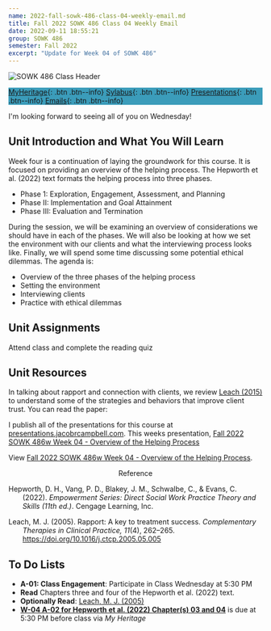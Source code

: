 ```yaml
---
name: 2022-fall-sowk-486-class-04-weekly-email.md
title: Fall 2022 SOWK 486 Class 04 Weekly Email
date: 2022-09-11 18:55:21
group: SOWK 486
semester: Fall 2022
excerpt: "Update for Week 04 of SOWK 486"
---
```


![SOWK 486 Class Header](https://jacobrcampbell.com/assets/media/2020-fall-sowk-486-class-header.png)

<div style="background-color: #3b9cba; width: 100%;" markdown="1">

[MyHeritage](https://myheritage.heritage.edu/ICS/Academics/SOWK/SOWK_486W/2223_FA-SOWK_486W-3/){: .btn .btn--info}
[Sylabus](https://jacobrcampbell.com/assets/media/2022-fall-sowk-486-syllabus.pdf){: .btn .btn--info}
[Presentations](https://presentations.jacobrcampbell.com){: .btn .btn--info}
[Emails](https://jacobrcampbell.com/communications/){: .btn .btn--info}

</div>

I'm looking forward to seeing all of you on Wednesday!  

## Unit Introduction and What You Will Learn

Week four is a continuation of laying the groundwork for this course. It is focused on providing an overview of the helping process. The Hepworth et al. (2022) text formats the helping process into three phases. 

- Phase 1: Exploration, Engagement, Assessment, and Planning
- Phase II: Implementation and Goal Attainment
- Phase III: Evaluation and Termination

During the session, we will be examining an overview of considerations we should have in each of the phases. We will also be looking at how we set the environment with our clients and what the interviewing process looks like. Finally, we will spend some time discussing some potential ethical dilemmas. The agenda is:

- Overview of the three phases of the helping process
- Setting the environment
- Interviewing clients
- Practice with ethical dilemmas

## Unit Assignments

Attend class and complete the reading quiz

## Unit Resources

In talking about rapport and connection with clients, we review [Leach (2015)](https://myheritage.heritage.edu/ICS/Portlets/ICS/Handoutportlet/viewhandler.ashx?handout_id=e53121a7-3121-4af1-ad5d-6f3f06e1a5fe) to understand some of the strategies and behaviors that improve client trust. You can read the paper:

I publish all of the presentations for this course at [presentations.jacobrcampbell.com](https://presentations.jacobrcampbell.com). This weeks presentation, [Fall 2022 SOWK 486w Week 04 - Overview of the Helping Process](https://presentations.jacobrcampbell.com/B7trhi)

<p data-notist="campjacob/B7trhi">View <a href="https://presentations.jacobrcampbell.com/B7trhi">Fall 2022 SOWK 486w Week 04 - Overview of the Helping Process</a>.</p><script async src="https://on.notist.cloud/embed/002.js"></script>

<div style="text-align: center" markdown="1">
Reference
</div>
<div style="margin: 0 0 0 2em; text-indent: -2em;" markdown="1">

Hepworth, D. H., Vang, P. D., Blakey, J. M., Schwalbe, C., & Evans, C. (2022). _Empowerment Series: Direct Social Work Practice Theory and Skills (11th ed.)_. Cengage Learning, Inc. 

Leach, M. J. (2005). Rapport: A key to treatment success. _Complementary Therapies in Clinical Practice, 11_(4), 262–265. <https://doi.org/10.1016/j.ctcp.2005.05.005>

</div>

## To Do Lists

- **A-01: Class Engagement**: Participate in Class Wednesday at 5:30 PM
- **Read** Chapters three and four of the Hepworth et al. (2022) text.
- **Optionally Read**: [Leach, M. J. (2005)](https://myheritage.heritage.edu/ICS/Portlets/ICS/Handoutportlet/viewhandler.ashx?handout_id=e53121a7-3121-4af1-ad5d-6f3f06e1a5fe)
- **[W-04 A-02 for Hepworth et al. (2022) Chapter(s) 03 and 04](https://myheritage.heritage.edu/ICS/Academics/SOWK/SOWK_486W/2223_FA-SOWK_486W-3/Assignments.jnz?portlet=Coursework&screen=AssignmentDetailView&screenType=change&id=229fbaa3-0395-48a4-bc2a-1df89901470a)** is due at 5:30 PM before class via _My Heritage_
